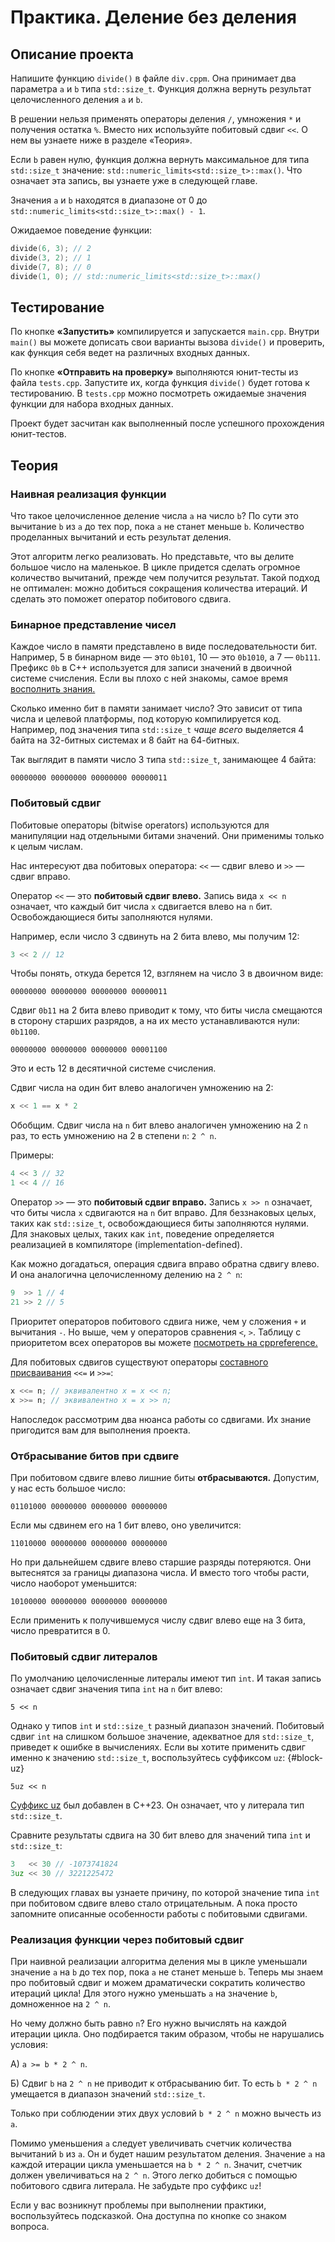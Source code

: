 # Практика. Деление без деления

## Описание проекта

Напишите функцию `divide()` в файле `div.cppm`. Она принимает два параметра `a` и `b` типа `std::size_t`. Функция должна вернуть результат целочисленного деления `a` и `b`.

В решении нельзя применять операторы деления `/`, умножения `*` и получения остатка `%`. Вместо них используйте побитовый сдвиг `<<`. О нем вы узнаете ниже в разделе «Теория».

Если `b` равен нулю, функция должна вернуть максимальное для типа `std::size_t` значение: `std::numeric_limits<std::size_t>::max()`. Что означает эта запись, вы узнаете уже в следующей главе.

Значения `a` и `b` находятся в диапазоне от 0 до `std::numeric_limits<std::size_t>::max() - 1`.

Ожидаемое поведение функции:

```c++
divide(6, 3); // 2
divide(3, 2); // 1
divide(7, 8); // 0
divide(1, 0); // std::numeric_limits<std::size_t>::max()
```

## Тестирование

По кнопке **«Запустить»** компилируется и запускается `main.cpp`. Внутри `main()` вы можете дописать свои варианты вызова `divide()` и проверить, как функция себя ведет на различных входных данных.

По кнопке **«Отправить на проверку»** выполняются юнит-тесты из файла `tests.cpp`. Запустите их, когда функция `divide()` будет готова к тестированию. В `tests.cpp` можно посмотреть ожидаемые значения функции для набора входных данных.

Проект будет засчитан как выполненный после успешного прохождения юнит-тестов.

## Теория

### Наивная реализация функции

Что такое целочисленное деление числа `a` на число `b`? По сути это вычитание `b` из `a` до тех пор, пока `a` не станет меньше `b`. Количество проделанных вычитаний и есть результат деления.

Этот алгоритм легко реализовать. Но представьте, что вы делите большое число на маленькое. В цикле придется сделать огромное количество вычитаний, прежде чем получится результат. Такой подход не оптимален: можно добиться сокращения количества итераций. И сделать это поможет оператор побитового сдвига.

### Бинарное представление чисел

Каждое число в памяти представлено в виде последовательности бит. Например, 5 в бинарном виде — это `0b101`, 10 — это `0b1010`, а 7 — `0b111`. Префикс `0b` в C++ используется для записи значений в двоичной системе счисления. Если вы плохо с ней знакомы, самое время [восполнить знания.]( https://ru.wikipedia.org/wiki/%D0%94%D0%B2%D0%BE%D0%B8%D1%87%D0%BD%D0%B0%D1%8F_%D1%81%D0%B8%D1%81%D1%82%D0%B5%D0%BC%D0%B0_%D1%81%D1%87%D0%B8%D1%81%D0%BB%D0%B5%D0%BD%D0%B8%D1%8F)

Сколько именно бит в памяти занимает число? Это зависит от типа числа и целевой платформы, под которую компилируется код. Например, под значения типа `std::size_t` _чаще всего_ выделяется 4 байта на 32-битных системах и 8 байт на 64-битных.

Так выглядит в памяти число 3 типа `std::size_t`, занимающее 4 байта:

```
00000000 00000000 00000000 00000011
```

### Побитовый сдвиг

Побитовые операторы (bitwise operators) используются для манипуляции над отдельными битами значений. Они применимы только к целым числам.

Нас интересуют два побитовых оператора: `<<` — сдвиг влево и `>>` — сдвиг вправо.

Оператор `<<` — это **побитовый сдвиг влево.** Запись вида `x << n` означает, что каждый бит числа `x` сдвигается влево на `n` бит. Освобождающиеся биты заполняются нулями.

Например, если число 3 сдвинуть на 2 бита влево, мы получим 12:

```c++
3 << 2 // 12
```

Чтобы понять, откуда берется 12, взглянем на число 3 в двоичном виде:

```
00000000 00000000 00000000 00000011
```

Сдвиг `0b11` на 2 бита влево приводит к тому, что биты числа смещаются в сторону старших разрядов, а на их место устанавливаются нули: `0b1100`.

```
00000000 00000000 00000000 00001100
```

Это и есть 12 в десятичной системе счисления.

Сдвиг числа на один бит влево аналогичен умножению на 2:

```c++
x << 1 == x * 2
```

Обобщим. Сдвиг числа на `n` бит влево аналогичен умножению на 2 `n` раз, то есть умножению на 2 в степени `n`: `2 ^ n`.

Примеры:

```c++
4 << 3 // 32
1 << 4 // 16
```

Оператор `>>` — это **побитовый сдвиг вправо.** Запись `x >> n` означает, что биты числа `x` сдвигаются на `n` бит вправо. Для беззнаковых целых, таких как `std::size_t`, освобождающиеся биты заполняются нулями. Для знаковых целых, таких как `int`, поведение определяется реализацией в компиляторе (implementation-defined).

Как можно догадаться, операция сдвига вправо обратна сдвигу влево. И она аналогична целочисленному делению на `2 ^ n`:

```c++
9  >> 1 // 4
21 >> 2 // 5
```

Приоритет операторов побитового сдвига ниже, чем у сложения `+` и вычитания `-`. Но выше, чем у операторов сравнения `<`, `>`. Таблицу с приоритетом всех операторов вы можете [посмотреть на cppreference.](https://en.cppreference.com/w/cpp/language/operator_precedence)

Для побитовых сдвигов существуют операторы [составного присваивания](/courses/cpp/chapters/cpp_chapter_0020#block-compound-assignment) `<<=` и `>>=`:

```c++
x <<= n; // эквивалентно x = x << n;
x >>= n; // эквивалентно x = x >> n;
```

Напоследок рассмотрим два нюанса работы со сдвигами. Их знание пригодится вам для выполнения проекта.

### Отбрасывание битов при сдвиге

При побитовом сдвиге влево лишние биты **отбрасываются.** Допустим, у нас есть большое число:

```
01101000 00000000 00000000 00000000
```

Если мы сдвинем его на 1 бит влево, оно увеличится:

```
11010000 00000000 00000000 00000000
```

Но при дальнейшем сдвиге влево старшие разряды потеряются. Они вытеснятся за границы диапазона числа. И вместо того чтобы расти, число наоборот уменьшится:

```
10100000 00000000 00000000 00000000
```

Если применить к получившемуся числу сдвиг влево еще на 3 бита, число превратится в 0.

### Побитовый сдвиг литералов

По умолчанию целочисленные литералы имеют тип `int`. И такая запись означает сдвиг значения типа `int` на `n` бит влево:

```
5 << n
```

Однако у типов `int` и `std::size_t` разный диапазон значений. Побитовый сдвиг `int` на слишком большое значение, адекватное для `std::size_t`, приведет к ошибке в вычислениях. Если вы хотите применить сдвиг именно к значению `std::size_t`, воспользуйтесь суффиксом `uz`: {#block-uz}

```
5uz << n
```

[Суффикс uz](https://en.cppreference.com/w/cpp/language/integer_literal) был добавлен в C++23. Он означает, что у литерала тип `std::size_t`.

Сравните результаты сдвига на 30 бит влево для значений типа `int` и `std::size_t`:

```c++
3   << 30 // -1073741824
3uz << 30 // 3221225472
```

В следующих главах вы узнаете причину, по которой значение типа `int` при побитовом сдвиге влево стало отрицательным. А пока просто запомните описанные особенности работы с побитовыми сдвигами.

### Реализация функции через побитовый сдвиг

При наивной реализации алгоритма деления мы в цикле уменьшали значение `a` на `b` до тех пор, пока `a` не станет меньше `b`. Теперь мы знаем про побитовый сдвиг и можем драматически сократить количество итераций цикла! Для этого нужно уменьшать `a` на значение `b`, домноженное на `2 ^ n`.

Но чему должно быть равно `n`? Его нужно вычислять на каждой итерации цикла. Оно подбирается таким образом, чтобы не нарушались условия:

А) `a >= b * 2 ^ n`.

Б) Сдвиг `b` на `2 ^ n` не приводит к отбрасыванию бит. То есть `b * 2 ^ n` умещается в диапазон значений `std::size_t`.

Только при соблюдении этих двух условий `b * 2 ^ n` можно вычесть из `a`.

Помимо уменьшения `a` следует увеличивать счетчик количества вычитаний `b` из `a`. Он и будет нашим результатом деления. Значение `a` на каждой итерации цикла уменьшается на `b * 2 ^ n`. Значит, счетчик должен увеличиваться на `2 ^ n`. Этого легко добиться с помощью побитового сдвига литерала. Не забудьте про суффикс `uz`!

Если у вас возникнут проблемы при выполнении практики, воспользуйтесь подсказкой. Она доступна по кнопке со знаком вопроса.
